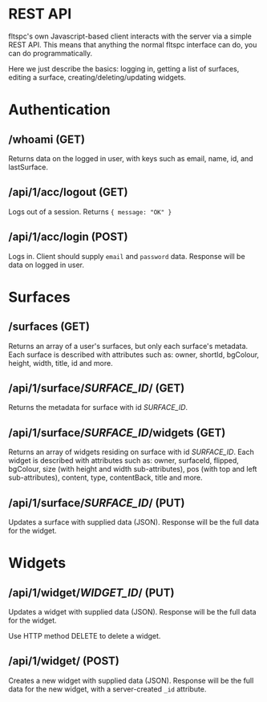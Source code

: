 REST API
========

fltspc's own Javascript-based client interacts with the server via a simple REST API. This means that anything the normal fltspc interface can do, you can do programmatically.

Here we just describe the basics: logging in, getting a list of surfaces, editing a surface, creating/deleting/updating widgets.

# Authentication

## /whoami (GET)

Returns data on the logged in user, with keys such as email, name, id, and lastSurface.

## /api/1/acc/logout (GET)

Logs out of a session. Returns `{ message: "OK" }`

## /api/1/acc/login (POST)

Logs in. Client should supply `email` and `password` data. Response will be data on logged in user.

# Surfaces

## /surfaces (GET)

Returns an array of a user's surfaces, but only each surface's metadata. Each surface is described with attributes such as: owner, shortId, bgColour, height, width, title, id and more.

## /api/1/surface/*SURFACE_ID*/ (GET)

Returns the metadata for surface with id *SURFACE_ID*.

## /api/1/surface/*SURFACE_ID*/widgets (GET)

Returns an array of widgets residing on surface with id *SURFACE_ID*. Each widget is described with attributes such as: owner, surfaceId, flipped, bgColour, size (with height and width sub-attributes), pos (with top and left sub-attributes), content, type, contentBack, title and more.

## /api/1/surface/*SURFACE_ID*/ (PUT)

Updates a surface with supplied data (JSON). Response will be the full data for the widget.

# Widgets

## /api/1/widget/*WIDGET_ID*/ (PUT)

Updates a widget with supplied data (JSON). Response will be the full data for the widget.

Use HTTP method DELETE to delete a widget.

## /api/1/widget/ (POST)

Creates a new widget with supplied data (JSON). Response will be the full data for the new widget, with a server-created `_id` attribute.



